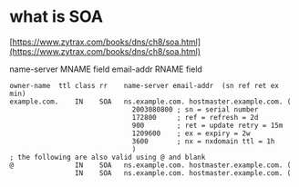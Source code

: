 #  what is SOA

[https://www.zytrax.com/books/dns/ch8/soa.html](https://www.zytrax.com/books/dns/ch8/soa.html)

name-server MNAME field
email-addr  RNAME field

```
owner-name  ttl class rr    name-server email-addr  (sn ref ret ex min)
example.com.    IN    SOA   ns.example.com. hostmaster.example.com. (
                              2003080800 ; sn = serial number
                              172800     ; ref = refresh = 2d
                              900        ; ret = update retry = 15m
                              1209600    ; ex = expiry = 2w
                              3600       ; nx = nxdomain ttl = 1h
                              )
; the following are also valid using @ and blank 
@               IN    SOA   ns.example.com. hostmaster.example.com. (
                IN    SOA   ns.example.com. hostmaster.example.com. (
```
